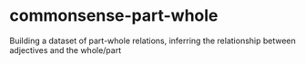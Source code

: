 # commonsense-part-whole
Building a dataset of part-whole relations, inferring the relationship between adjectives and the whole/part
